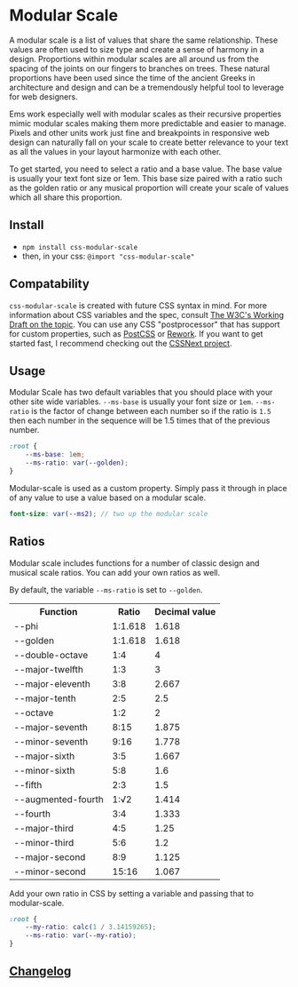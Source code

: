 # Modular Scale

A modular scale is a list of values that share the same relationship. These values are often used to size type and create a sense of harmony in a design. Proportions within modular scales are all around us from the spacing of the joints on our fingers to branches on trees. These natural proportions have been used since the time of the ancient Greeks in architecture and design and can be a tremendously helpful tool to leverage for web designers.

Ems work especially well with modular scales as their recursive properties mimic modular scales making them more predictable and easier to manage. Pixels and other units work just fine and breakpoints in responsive web design can naturally fall on your scale to create better relevance to your text as all the values in your layout harmonize with each other.

To get started, you need to select a ratio and a base value. The base value is usually your text font size or 1em. This base size paired with a ratio such as the golden ratio or any musical proportion will create your scale of values which all share this proportion.

## Install
- `npm install css-modular-scale`
- then, in your css:
	`@import "css-modular-scale"`

## Compatability
`css-modular-scale` is created with future CSS syntax in mind. For more information about CSS variables and the spec, consult [The W3C's Working Draft on the topic](http://www.w3.org/TR/css-variables/).
You can use any CSS "postprocessor" that has support for custom properties, such as [PostCSS](https://github.com/postcss) or [Rework](https://github.com/reworkcss/). If you want to get started fast, I recommend checking out the [CSSNext project](https://github.com/cssnext/cssnext).

## Usage

Modular Scale has two default variables that you should place with your other site wide variables. `--ms-base` is usually your font size or `1em`. `--ms-ratio` is the factor of change between each number so if the ratio is `1.5` then each number in the sequence will be 1.5 times that of the previous number.

```css
:root {
	--ms-base: 1em;
	--ms-ratio: var(--golden);
}
```

Modular-scale is used as a custom property. Simply pass it through in place of any value to use a value based on a modular scale.

```scss
font-size: var(--ms2); // two up the modular scale
```

## Ratios

Modular scale includes functions for a number of classic design and musical scale ratios. You can add your own ratios as well.

By default, the variable `--ms-ratio` is set to `--golden`.

<table>

  <tr><th>Function</th><th>Ratio</th><th>Decimal value</th></tr>

  <tr><td>--phi</td><td>1:1.618</td><td>1.618</td></tr>
  <tr><td>--golden</td><td>1:1.618</td><td>1.618</td></tr>
  <tr><td>--double-octave</td><td>1:4</td><td>4</td></tr>
  <tr><td>--major-twelfth</td><td>1:3</td><td>3</td></tr>
  <tr><td>--major-eleventh</td><td>3:8</td><td>2.667</td></tr>
  <tr><td>--major-tenth</td><td>2:5</td><td>2.5</td></tr>
  <tr><td>--octave</td><td>1:2</td><td>2</td></tr>
  <tr><td>--major-seventh</td><td>8:15</td><td>1.875</td></tr>
  <tr><td>--minor-seventh</td><td>9:16</td><td>1.778</td></tr>
  <tr><td>--major-sixth</td><td>3:5</td><td>1.667</td></tr>
  <tr><td>--minor-sixth</td><td>5:8</td><td>1.6</td></tr>
  <tr><td>--fifth</td><td>2:3</td><td>1.5</td></tr>
  <tr><td>--augmented-fourth</td><td>1:√2</td><td>1.414</td></tr>
  <tr><td>--fourth</td><td>3:4</td><td>1.333</td></tr>
  <tr><td>--major-third</td><td>4:5</td><td>1.25</td></tr>
  <tr><td>--minor-third</td><td>5:6</td><td>1.2</td></tr>
  <tr><td>--major-second</td><td>8:9</td><td>1.125</td></tr>
  <tr><td>--minor-second</td><td>15:16</td><td>1.067</td></tr>

</table>

Add your own ratio in CSS by setting a variable and passing that to modular-scale.

```css
:root {
	--my-ratio: calc(1 / 3.14159265);
	--ms-ratio: var(--my-ratio);
}
```

## [Changelog](https://github.com/VinSpee/css-modular-scale/releases)
